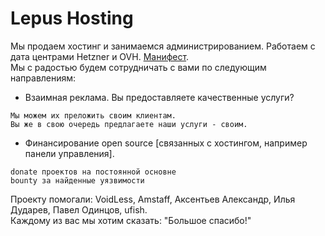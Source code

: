 # Lepus Hosting
Мы продаем хостинг и занимаемся администрированием. Работаем с дата центрами Hetzner и OVH. <a href="https://github.com/poiuty/lepus.su/issues/19">Манифест</a>.<br/>
Мы с радостью будем сотрудничать с вами по следующим направлениям:<br>
- Взаимная реклама. Вы предоставляете качественные услуги?
```
Мы можем их преложить своим клиентам.
Вы же в свою очередь предлагаете наши услуги - своим.
```
- Финансирование open source [связанных с хостингом, например панели управления].<br/>
```
donate проектов на постоянной основне
bounty за найденные уязвимости
```
Проекту помогали: VoidLess, Amstaff, Аксентьев Александр, Илья Дударев, Павел Одинцов, ufish.<br/>
Каждому из вас мы хотим сказать: "Большое спасибо!"
